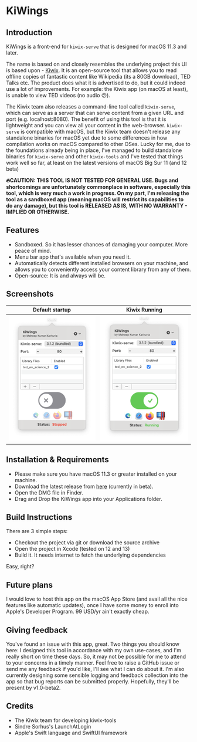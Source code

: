 #  KiWings

## Introduction
KiWings is a front-end for `kiwix-serve` that is designed for macOS 11.3 and later.

The name is based on and closely resembles the underlying project this UI is based upon - [Kiwix](https://www.kiwix.org/). It is an open-source tool that allows you to read offline copies of fantastic content like Wikipedia (its a 80GB download), TED Talks etc. The product does what it is advertised to do, but it could indeed use a lot of improvements. For example: the Kiwix app (on macOS at least), is unable to view TED videos (no audio 😕).

The Kiwix team also releases a command-line tool called `kiwix-serve`, which can serve as a server that can serve content from a given URL and port (e.g. localhost:8080). The benefit of using this tool is that it is lightweight and you can view all your content in the web-browser. `kiwix-serve` is compatible with macOS, but the Kiwix team doesn't release any standalone binaries for macOS yet due to some differences in how compilation works on macOS compared to other OSes. Lucky for me, due to the foundations already being in place, I've managed to build standalone binaries for `kiwix-serve` and other `kiwix-tools` and I've tested that things work well so far, at least on the latest versions of macOS Big Sur 11 (and 12 beta)

**🔥CAUTION: THIS TOOL IS NOT TESTED FOR GENERAL USE. Bugs and shortcomings are unfortunately commonplace in software, especially this tool, which is very much a work in progress. On my part, I'm releasing the tool as a sandboxed app (meaning macOS will restrict its capabilities to do any damage), but this tool is RELEASED AS IS, WITH NO WARRANTY - IMPLIED OR OTHERWISE.**

## Features
- Sandboxed. So it has lesser chances of damaging your computer. More peace of mind.
- Menu bar app that's available when you need it.
- Automatically detects different installed browsers on your machine, and allows you to conveniently access your content library from any of them.
- Open-source: It is and always will be.

## Screenshots
Default startup                            |  Kiwix Running
:-----------------------------------------:|:------------------------------------------:
![](./screenshots/Screenshot-Stopped.png)  |  ![](./screenshots/Screenshot-Running.png)


## Installation & Requirements
- Please make sure you have macOS 11.3 or greater installed on your machine.
- Download the latest release from [here](https://github.com/mkathuri/kiwings/releases/download/1.0-beta1/Kiwings-1.0.dmg) (currently in beta).
- Open the DMG file in Finder.
- Drag and Drop the KiWings app into your Applications folder.

## Build Instructions
There are 3 simple steps:
- Checkout the project via git or download the source archive
- Open the project in Xcode (tested on 12 and 13)
- Build it. It needs internet to fetch the underlying dependencies

Easy, right?

## Future plans
I would love to host this app on the macOS App Store (and avail all the nice features like automatic updates), once I have some money to enroll into Apple's Developer Program. 99 USD/yr ain't exactly cheap.

## Giving feedback
You've found an issue with this app, great. Two things you should know here: I designed this tool in accordance with my own use-cases, and I'm really short on time these days. So, it may not be possible for me to attend to your concerns in a timely manner. Feel free to raise a GitHub issue or send me any feedback if you'd like, I'll see what I can do about it.
I'm also currently designing some sensible logging and feedback collection into the app so that bug reports can be submitted properly. Hopefully, they'll be present by v1.0-beta2.

## Credits
- The Kiwix team for developing kiwix-tools
- Sindre Sorhus's LaunchAtLogin
- Apple's Swift language and SwiftUI framework
